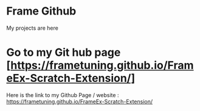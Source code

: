 # Frame Github
My projects are here
# Go to my Git hub page [https://frametuning.github.io/FrameEx-Scratch-Extension/]
Here is the link to my Github Page / website : https://frametuning.github.io/FrameEx-Scratch-Extension/
